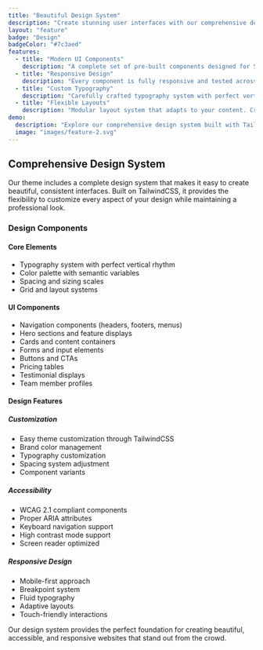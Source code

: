 ```yaml
---
title: "Beautiful Design System"
description: "Create stunning user interfaces with our comprehensive design system built on TailwindCSS. Customize everything to match your brand."
layout: "feature"
badge: "Design"
badgeColor: "#7c3aed"
features:
  - title: "Modern UI Components"
    description: "A complete set of pre-built components designed for SaaS websites. From navigation bars to pricing tables, everything you need is included."
  - title: "Responsive Design"
    description: "Every component is fully responsive and tested across all device sizes. Your website will look great on everything from phones to large displays."
  - title: "Custom Typography"
    description: "Carefully crafted typography system with perfect vertical rhythm. Easily customize fonts and sizes to match your brand guidelines."
  - title: "Flexible Layouts"
    description: "Modular layout system that adapts to your content. Create unique page layouts while maintaining consistent spacing and alignment."
demo:
  description: "Explore our comprehensive design system built with TailwindCSS."
  image: "images/feature-2.svg"
---
```


## Comprehensive Design System

Our theme includes a complete design system that makes it easy to create beautiful, consistent interfaces. Built on TailwindCSS, it provides the flexibility to customize every aspect of your design while maintaining a professional look.

### Design Components

#### Core Elements
- Typography system with perfect vertical rhythm
- Color palette with semantic variables
- Spacing and sizing scales
- Grid and layout systems

#### UI Components
- Navigation components (headers, footers, menus)
- Hero sections and feature displays
- Cards and content containers
- Forms and input elements
- Buttons and CTAs
- Pricing tables
- Testimonial displays
- Team member profiles

#### Design Features

##### Customization
- Easy theme customization through TailwindCSS
- Brand color management
- Typography customization
- Spacing system adjustment
- Component variants

##### Accessibility
- WCAG 2.1 compliant components
- Proper ARIA attributes
- Keyboard navigation support
- High contrast mode support
- Screen reader optimized

##### Responsive Design
- Mobile-first approach
- Breakpoint system
- Fluid typography
- Adaptive layouts
- Touch-friendly interactions

Our design system provides the perfect foundation for creating beautiful, accessible, and responsive websites that stand out from the crowd.
